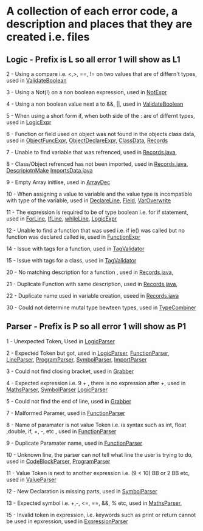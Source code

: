 # A collection of each error code, a description and places that they are created i.e. files

## Logic - Prefix is L so all error 1 will show as L1

2  - Using a compare i.e. <,>, ==, != on two values that are of differn't types, used in [ValidateBoolean](../../main/java/dos/EXL/Validator/Boolean/ValBoolean.java)

3  - Using a Not(!) on a non boolean expression, used in [NotExpr](../../main/java/dos/EXL/Types/Unary/NotExpr.java)

4  - Using a non boolean value next a to &&, ||, used in [ValidateBoolean](../../main/java/dos/EXL/Validator/Boolean/ValBoolean.java)

5  - When using a short form if, when both side of the : are of differnt types, used in [LogicExpr](../../main/java/dos/EXL/Types/Trechery/LogicExpr.java)

6  - Function or field used on object was not found in the objects class data, used in [ObjectFuncExpr](../../main/java/dos/EXL/Types/Binary/ObjectFuncExpr.java), [ObjectDeclareExpr](../../main/java/dos/EXL/Types/Unary/ObjectDeclareExpr.java), [ClassData](../../main/java/dos/Util/InfoClasses/ClassData.java), [Records](../../main/java/dos/Util/InfoClasses/Records.java)

7  - Unable to find variable that was refrenced, used in [Records.java](../../main/java/dos/Util/InfoClasses/Records.java),

8  - Class/Object refrenced has not been imported, used in  [Records.java](../../main/java/dos/Util/InfoClasses/Records.java), [DescripiotnMake](../../main/java/dos/Util/DescriptionMaker.java) [ImportsData.java](../../main/java/dos/Util/InfoClasses/ImportsData.java) 

9  - Empty Array initlise, used in [ArrayDec](../../main/java/dos/EXL/Types/ArrayExpr.java)

10 - When assigning a value to variable and the value type is incompatible with type of the variable, used in [DeclareLine](../../main/java/dos/EXL/Types/Lines/DeclarLine.java), [Field](../../main/java/dos/EXL/Types/Lines/Field.java), [VarOverwrite](../../main/java/dos/EXL/Types/Lines/Field.java)

11 - The expression is required to be of type boolean i.e. for if statement, used in [ForLine](../../main/java/dos/EXL/Types/Lines/ForLine.java), [IfLine](../../main/java/dos/EXL/Types/Lines/IfLine.java), [whileLine](../../main/java/dos/EXL/Types/Lines/WhileLine.java), [LogicExpr](../../main/java/dos/EXL/Types/Trechery/LogicExpr.java)

12 - Unable to find a function that was used i.e. if ie() was called but no function was declared called ie, used in [FunctionExpr]()

14 - Issue with tags for a function, used in [TagValidator](../../main/java/dos/EXL/Validator/Misc/TagValidator.java)

15 - Issue with tags for a class, used in [TagValidator](../../main/java/dos/EXL/Validator/Misc/TagValidator.java)

20 - No matching description for a function , used in [Records.java](../../main/java/dos/Util/DescriptionMaker.java),

21 - Duplicate Function with same description, used in [Records.java](../../main/java/dos/Util/DescriptionMaker.java),

22 - Duplicate name used in variable creation, useed in [Records.java](../../main/java/dos/Util/DescriptionMaker.java)

30 - Could not determine mutal type bewteen types, used in [TypeCombiner](../../main/java/dos/EXL/Validator/Util/TypeCombiner.java)

## Parser - Prefix is P so all error 1 will show as P1

1  - Unexpected Token, Used in [LogicParser](../../main/java/dos/EXL/Parser/Expressions/LogicParser.java)

2  - Expected Token but got, used in [LogicParser](../../main/java/dos/EXL/Parser/Expressions/LogicParser.java), [FunctionParser](../../main/java/dos/EXL/Parser/FunctionParser.java), [LineParser](../../main/java/dos/EXL/Parser/LineParser.java), [ProgramParser](../../main/java/dos/EXL/Parser/ProgramParser.java), [SymbolParser](../../main/java/dos/EXL/Parser/Expressions/SymbolParser.java), [ImportParser](../../main/java/dos/EXL/Parser/ImportParser.java)

3  - Could not find closing bracket, used in [Grabber](../../main/java/dos/EXL/Parser/Util/Grabber.java)

4 - Expected expression i.e. 9 + , there is no expression after +, used in [MathsParser](../../main/java/dos/EXL/Parser/Expressions/MathsParser.java), [SymbolParser](../../main/java/dos/EXL/Parser/Expressions/SymbolParser.java) [LogicParser](../../main/java/dos/EXL/Parser/Expressions/LogicParser.java)

5  - Could not find the end of line, used in [Grabber](../../main/java/dos/EXL/Parser/Util/Grabber.java)

7  - Malformed Paramer, used in [FunctionParser](../../main/java/dos/EXL/Parser/FunctionParser.java)

8  - Name of paramater is not value Token i.e. is syntax such as int, float ,double, if, +, -,  etc , used in [FunctionParser](../../main/java/dos/EXL/Parser/FunctionParser.java)

9  - Duplicate Paramater name, used in [FunctionParser](../../main/java/dos/EXL/Parser/FunctionParser.java)

10 - Unknown line, the parser can not tell what line the user is trying to do, used in [CodeBlockParser](../../main/java/dos/EXL/Parser/CodeBlockParser.java), [ProgramParser](../../main/java/dos/EXL/Parser/ProgramParser.java)

11 - Value Token is next to another expression i.e. (9 < 10) BB or 2 BB etc, used in [ValueParser](../../main/java/dos/EXL/Parser/Expressions/ValueParser.java) 

12 - New Declaration is missing parts, used in [SymbolParser](../../main/java/dos/EXL/Parser/Expressions/SymbolParser.java)

13 - Expected symbol i.e. +,-, <=, ==, &&, % etc, used in [MathsParser](../../main/java/dos/EXL/Parser/Expressions/MathsParser.java), 

15 - Invalid token in expression, i.e. keywords such as print or return cannot be used in epxression, used in [ExpressionParser](../../main/java/dos/EXL/Parser/ExpressionParser.java)